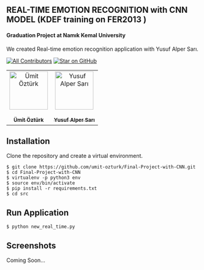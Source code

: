 ## REAL-TIME EMOTION RECOGNITION with CNN MODEL (KDEF training on FER2013 )

#### Graduation Project at Namık Kemal University


We created Real-time emotion recognition application with Yusuf Alper Sarı.

[![All Contributors](https://img.shields.io/badge/all_contributors-2-orange.svg?style=flat-square)](#contributors)
[![Star on GitHub](https://img.shields.io/github/stars/umit-ozturk/Final-Project-with-CNN.svg?style=social)](https://github.com/umit-ozturk/Final-Project-with-CNNstargazers)


<table><tr><td align="center"><a href="https://github.com/umit-ozturk"><img src="https://avatars3.githubusercontent.com/u/17712749?s=460&v=4" width="100px;" alt="Ümit Öztürk"/><br /><br/><sub><b>Ümit Öztürk</b></sub></a><br></td><td align="center"><a href="https://github.com/yusufalper"><img src="https://avatars1.githubusercontent.com/u/17886290?s=460&v=4" width="100px;" alt="Yusuf Alper Sarı"/><br /><br/><sub><b>Yusuf Alper Sarı</b></sub></a><br></td></tr></table>  


## Installation
Clone the repository and create a virtual environment.

    $ git clone https://github.com/umit-ozturk/Final-Project-with-CNN.git
	$ cd Final-Project-with-CNN
	$ virtualenv -p python3 env
	$ source env/bin/activate
    $ pip install -r requirements.txt
    $ cd src
    
## Run Application
    
    $ python new_real_time.py


## Screenshots

Coming Soon...